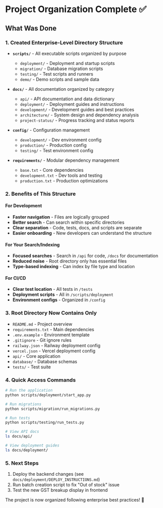 # Project Organization Complete ✅

## What Was Done

### 1. Created Enterprise-Level Directory Structure
- **`scripts/`** - All executable scripts organized by purpose
  - `deployment/` - Deployment and startup scripts
  - `migration/` - Database migration scripts
  - `testing/` - Test scripts and runners
  - `demo/` - Demo scripts and sample data

- **`docs/`** - All documentation organized by category
  - `api/` - API documentation and data dictionary
  - `deployment/` - Deployment guides and instructions
  - `development/` - Development guides and best practices
  - `architecture/` - System design and dependency analysis
  - `project-status/` - Progress tracking and status reports

- **`config/`** - Configuration management
  - `development/` - Dev environment config
  - `production/` - Production config
  - `testing/` - Test environment config

- **`requirements/`** - Modular dependency management
  - `base.txt` - Core dependencies
  - `development.txt` - Dev tools and testing
  - `production.txt` - Production optimizations

### 2. Benefits of This Structure

#### For Development
- **Faster navigation** - Files are logically grouped
- **Better search** - Can search within specific directories
- **Clear separation** - Code, tests, docs, and scripts are separate
- **Easier onboarding** - New developers can understand the structure

#### For Your Search/Indexing
- **Focused searches** - Search in `/api` for code, `/docs` for documentation
- **Reduced noise** - Root directory only has essential files
- **Type-based indexing** - Can index by file type and location

#### For CI/CD
- **Clear test location** - All tests in `/tests`
- **Deployment scripts** - All in `/scripts/deployment`
- **Environment configs** - Organized in `/config`

### 3. Root Directory Now Contains Only
- `README.md` - Project overview
- `requirements.txt` - Main dependencies
- `.env.example` - Environment template
- `.gitignore` - Git ignore rules
- `railway.json` - Railway deployment config
- `vercel.json` - Vercel deployment config
- `api/` - Core application
- `database/` - Database schemas
- `tests/` - Test suite

### 4. Quick Access Commands

```bash
# Run the application
python scripts/deployment/start_app.py

# Run migrations
python scripts/migration/run_migrations.py

# Run tests
python scripts/testing/run_tests.py

# View API docs
ls docs/api/

# View deployment guides
ls docs/deployment/
```

### 5. Next Steps
1. Deploy the backend changes (see `docs/deployment/DEPLOY_INSTRUCTIONS.md`)
2. Run batch creation script to fix "Out of stock" issue
3. Test the new GST breakup display in frontend

The project is now organized following enterprise best practices! 🎉